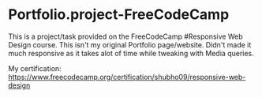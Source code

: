 # Portfolio.project-FreeCodeCamp
This is a project/task provided on the FreeCodeCamp #Responsive Web Design course.
This isn't my original Portfolio page/website. 
Didn't made it much responsive as it takes alot of time while tweaking with Media queries.

My certification: https://www.freecodecamp.org/certification/shubho09/responsive-web-design
